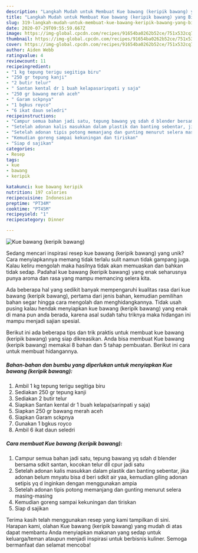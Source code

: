 ```yaml
---
description: "Langkah Mudah untuk Membuat Kue bawang (keripik bawang) yang Bisa Manjain Lidah"
title: "Langkah Mudah untuk Membuat Kue bawang (keripik bawang) yang Bisa Manjain Lidah"
slug: 319-langkah-mudah-untuk-membuat-kue-bawang-keripik-bawang-yang-bisa-manjain-lidah
date: 2020-07-29T09:55:59.667Z
image: https://img-global.cpcdn.com/recipes/91654ba0262b52ce/751x532cq70/kue-bawang-keripik-bawang-foto-resep-utama.jpg
thumbnail: https://img-global.cpcdn.com/recipes/91654ba0262b52ce/751x532cq70/kue-bawang-keripik-bawang-foto-resep-utama.jpg
cover: https://img-global.cpcdn.com/recipes/91654ba0262b52ce/751x532cq70/kue-bawang-keripik-bawang-foto-resep-utama.jpg
author: Aiden Webb
ratingvalue: 4
reviewcount: 11
recipeingredient:
- "1 kg tepung terigu segitiga biru"
- "250 gr tepung kanji"
- "2 butir telur"
- " Santan kental dr 1 buah kelapasarinpati y saja"
- "250 gr bawang merah aceh"
- " Garam sckpnya"
- "1 bgkus royco"
- "6 ikat daun seledri"
recipeinstructions:
- "Campur semua bahan jadi satu, tepung bawang yq sdah d blender bersama sdkit santan, kocokan telur dll cpur jadi satu"
- "Setelah adonan kalis masukkan dalam plastik dan banting sebentar, jika adonan belum mnyatu bisa d beri sdkit air yaa, kemudian giling adonan setipis yq d inginkan dengan menggunakan ampia"
- "Setelah adonan tipis potong memanjang dan gunting menurut selera masing-masing"
- "Kemudian goreng sampai kekuningan dan tiriskan"
- "Siap d sajikan"
categories:
- Resep
tags:
- kue
- bawang
- keripik

katakunci: kue bawang keripik 
nutrition: 197 calories
recipecuisine: Indonesian
preptime: "PT34M"
cooktime: "PT45M"
recipeyield: "1"
recipecategory: Dinner

---
```



![Kue bawang (keripik bawang)](https://img-global.cpcdn.com/recipes/91654ba0262b52ce/751x532cq70/kue-bawang-keripik-bawang-foto-resep-utama.jpg)

Sedang mencari inspirasi resep kue bawang (keripik bawang) yang unik? Cara menyiapkannya memang tidak terlalu sulit namun tidak gampang juga. Kalau keliru mengolah maka hasilnya tidak akan memuaskan dan bahkan tidak sedap. Padahal kue bawang (keripik bawang) yang enak seharusnya punya aroma dan rasa yang mampu memancing selera kita.



Ada beberapa hal yang sedikit banyak mempengaruhi kualitas rasa dari kue bawang (keripik bawang), pertama dari jenis bahan, kemudian pemilihan bahan segar hingga cara mengolah dan menghidangkannya. Tidak usah pusing kalau hendak menyiapkan kue bawang (keripik bawang) yang enak di mana pun anda berada, karena asal sudah tahu triknya maka hidangan ini mampu menjadi sajian spesial.


Berikut ini ada beberapa tips dan trik praktis untuk membuat kue bawang (keripik bawang) yang siap dikreasikan. Anda bisa membuat Kue bawang (keripik bawang) memakai 8 bahan dan 5 tahap pembuatan. Berikut ini cara untuk membuat hidangannya.

<!--inarticleads1-->

##### Bahan-bahan dan bumbu yang diperlukan untuk menyiapkan Kue bawang (keripik bawang):

1. Ambil 1 kg tepung terigu segitiga biru
1. Sediakan 250 gr tepung kanji
1. Sediakan 2 butir telur
1. Siapkan  Santan kental dr 1 buah kelapa(sarinpati y saja)
1. Siapkan 250 gr bawang merah aceh
1. Siapkan  Garam sckpnya
1. Gunakan 1 bgkus royco
1. Ambil 6 ikat daun seledri




<!--inarticleads2-->

##### Cara membuat Kue bawang (keripik bawang):

1. Campur semua bahan jadi satu, tepung bawang yq sdah d blender bersama sdkit santan, kocokan telur dll cpur jadi satu
1. Setelah adonan kalis masukkan dalam plastik dan banting sebentar, jika adonan belum mnyatu bisa d beri sdkit air yaa, kemudian giling adonan setipis yq d inginkan dengan menggunakan ampia
1. Setelah adonan tipis potong memanjang dan gunting menurut selera masing-masing
1. Kemudian goreng sampai kekuningan dan tiriskan
1. Siap d sajikan




Terima kasih telah menggunakan resep yang kami tampilkan di sini. Harapan kami, olahan Kue bawang (keripik bawang) yang mudah di atas dapat membantu Anda menyiapkan makanan yang sedap untuk keluarga/teman ataupun menjadi inspirasi untuk berbisnis kuliner. Semoga bermanfaat dan selamat mencoba!
